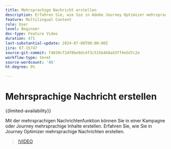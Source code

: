 ```yaml
---
title: Mehrsprachige Nachricht erstellen
description: Erfahren Sie, wie Sie in Adobe Journey Optimizer mehrsprachige Nachrichten erstellen.
feature: Multilingual Content
role: User
level: Beginner
doc-type: Feature Video
duration: 471
last-substantial-update: 2024-07-08T00:00:00Z
jira: KT-15747
source-git-commit: f4830cf2df8be9dc4f3c515b4b8ad3ff4e5d7c2e
workflow-type: tm+mt
source-wordcount: '45'
ht-degree: 0%

---
```



# Mehrsprachige Nachricht erstellen

{{limited-availability}}

Mit der mehrsprachigen Nachrichtenfunktion können Sie in einer Kampagne oder Journey mehrsprachige Inhalte erstellen. Erfahren Sie, wie Sie in Journey Optimizer mehrsprachige Nachrichten erstellen.

>[!VIDEO](https://video.tv.adobe.com/v/3430921/?learn=on)
